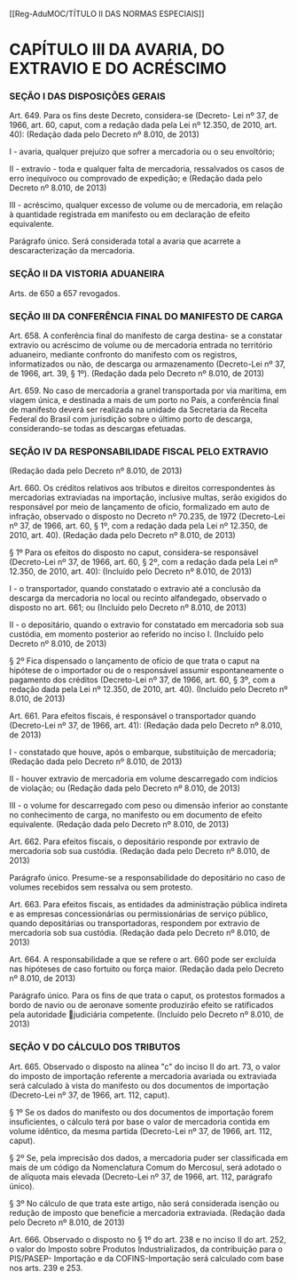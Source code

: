 [[Reg-AduMOC/TÍTULO II DAS NORMAS ESPECIAIS]]

# CAPÍTULO III DA AVARIA, DO EXTRAVIO E DO ACRÉSCIMO
### SEÇÃO I DAS DISPOSIÇÕES GERAIS

Art. 649. Para os fins deste Decreto, considera-se (Decreto-
Lei nº 37, de 1966, art. 60, caput, com a redação dada pela
Lei nº 12.350, de 2010, art. 40): (Redação dada pelo Decreto
nº 8.010, de 2013)

I - avaria, qualquer prejuízo que sofrer a mercadoria ou o seu
envoltório;

II - extravio - toda e qualquer falta de mercadoria,
ressalvados os casos de erro inequívoco ou comprovado de
expedição; e (Redação dada pelo Decreto nº 8.010, de 2013)

III - acréscimo, qualquer excesso de volume ou de
mercadoria, em relação à quantidade registrada em
manifesto ou em declaração de efeito equivalente.

Parágrafo único. Será considerada total a avaria que acarrete
a descaracterização da mercadoria.

### SEÇÃO II DA VISTORIA ADUANEIRA

Arts. de 650 a 657 revogados.

### SEÇÃO III DA CONFERÊNCIA FINAL DO MANIFESTO DE CARGA

Art. 658. A conferência final do manifesto de carga destina-
se a constatar extravio ou acréscimo de volume ou de
mercadoria entrada no território aduaneiro, mediante
confronto do manifesto com os registros, informatizados ou
não, de descarga ou armazenamento (Decreto-Lei nº 37, de
1966, art. 39, § 1º). (Redação dada pelo Decreto nº 8.010, de
2013)

Art. 659. No caso de mercadoria a granel transportada por
via marítima, em viagem única, e destinada a mais de um
porto no País, a conferência final de manifesto deverá ser
realizada na unidade da Secretaria da Receita Federal do
Brasil com jurisdição sobre o último porto de descarga,
considerando-se todas as descargas efetuadas.

### SEÇÃO IV DA RESPONSABILIDADE FISCAL PELO EXTRAVIO

(Redação dada pelo Decreto nº 8.010, de 2013)

Art. 660. Os créditos relativos aos tributos e direitos
correspondentes às mercadorias extraviadas na importação,
inclusive multas, serão exigidos do responsável por meio de
lançamento de ofício, formalizado em auto de infração,
observado o disposto no Decreto nº 70.235, de 1972
(Decreto-Lei nº 37, de 1966, art. 60, § 1º, com a redação dada
pela Lei nº 12.350, de 2010, art. 40). (Redação dada pelo
Decreto nº 8.010, de 2013)

§ 1º Para os efeitos do disposto no caput, considera-se
responsável (Decreto-Lei nº 37, de 1966, art. 60, § 2º, com a
redação dada pela Lei nº 12.350, de 2010, art. 40): (Incluído
pelo Decreto nº 8.010, de 2013)

I - o transportador, quando constatado o extravio até a
conclusão da descarga da mercadoria no local ou recinto
alfandegado, observado o disposto no art. 661; ou (Incluído
pelo Decreto nº 8.010, de 2013)

II - o depositário, quando o extravio for constatado em
mercadoria sob sua custódia, em momento posterior ao
referido no inciso I. (Incluído pelo Decreto nº 8.010, de 2013)

§ 2º Fica dispensado o lançamento de ofício de que trata o
caput na hipótese de o importador ou de o responsável
assumir espontaneamente o pagamento dos créditos
(Decreto-Lei nº 37, de 1966, art. 60, § 3º, com a redação dada
pela Lei nº 12.350, de 2010, art. 40). (Incluído pelo Decreto
nº 8.010, de 2013)

Art. 661. Para efeitos fiscais, é responsável o transportador
quando (Decreto-Lei nº 37, de 1966, art. 41): (Redação dada
pelo Decreto nº 8.010, de 2013)

I - constatado que houve, após o embarque, substituição de
mercadoria; (Redação dada pelo Decreto nº 8.010, de 2013)

II - houver extravio de mercadoria em volume descarregado
com indícios de violação; ou (Redação dada pelo Decreto nº
8.010, de 2013)

III - o volume for descarregado com peso ou dimensão
inferior ao constante no conhecimento de carga, no
manifesto ou em documento de efeito equivalente.
(Redação dada pelo Decreto nº 8.010, de 2013)

Art. 662. Para efeitos fiscais, o depositário responde por
extravio de mercadoria sob sua custódia. (Redação dada pelo
Decreto nº 8.010, de 2013)

Parágrafo único. Presume-se a responsabilidade do
depositário no caso de volumes recebidos sem ressalva ou
sem protesto.

Art. 663. Para efeitos fiscais, as entidades da administração
pública indireta e as empresas concessionárias ou
permissionárias de serviço público, quando depositárias ou
transportadoras, respondem por extravio de mercadoria sob
sua custódia. (Redação dada pelo Decreto nº 8.010, de 2013)

Art. 664. A responsabilidade a que se refere o art. 660 pode
ser excluída nas hipóteses de caso fortuito ou força maior.
(Redação dada pelo Decreto nº 8.010, de 2013)

Parágrafo único. Para os fins de que trata o caput, os
protestos formados a bordo de navio ou de aeronave
somente produzirão efeito se ratificados pela autoridade
judiciária competente. (Incluído pelo Decreto nº 8.010, de
2013)

### SEÇÃO V DO CÁLCULO DOS TRIBUTOS

Art. 665. Observado o disposto na alínea "c" do inciso II do
art. 73, o valor do imposto de importação referente a
mercadoria avariada ou extraviada será calculado à vista do
manifesto ou dos documentos de importação (Decreto-Lei
nº 37, de 1966, art. 112, caput).

§ 1º Se os dados do manifesto ou dos documentos de
importação forem insuficientes, o cálculo terá por base o
valor de mercadoria contida em volume idêntico, da mesma
partida (Decreto-Lei nº 37, de 1966, art. 112, caput).

§ 2º Se, pela imprecisão dos dados, a mercadoria puder ser
classificada em mais de um código da Nomenclatura Comum
do Mercosul, será adotado o de alíquota mais elevada
(Decreto-Lei nº 37, de 1966, art. 112, parágrafo único).

§ 3º No cálculo de que trata este artigo, não será considerada
isenção ou redução de imposto que beneficie a mercadoria
extraviada. (Redação dada pelo Decreto nº 8.010, de 2013)

Art. 666. Observado o disposto no § 1º do art. 238 e no inciso
II do art. 252, o valor do Imposto sobre Produtos
Industrializados, da contribuição para o PIS/PASEP-
Importação e da COFINS-Importação será calculado com
base nos arts. 239 e 253.